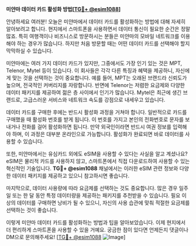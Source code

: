 **미얀마 데이터 카드 활성화 방법[[TG💪+ @esim1088](https://t.me/s/esim1088)]**

안녕하세요 여러분! 오늘은 미얀마에서 데이터 카드를 활성화하는 방법에 대해 자세히 알아보려고 합니다. 현지에서 스마트폰을 사용하면서 데이터 통신이 필요한 순간은 정말 많죠. 특히 여행객이나 비즈니스로 방문하시는 분들은 미얀마의 모바일 네트워크를 이용해야 하는 경우가 많습니다. 하지만 처음 방문할 때는 어떤 데이터 카드를 선택해야 할지 막막하실 수 있습니다.

미얀마에는 여러 가지 데이터 카드가 있지만, 그중에서도 가장 인기 있는 것은 MPT, Telenor, Mytel 등이 있습니다. 이 회사들은 각각 다른 특징과 혜택을 제공하니, 자신에게 맞는 것을 선택하는 것이 중요합니다. 예를 들어, MPT는 오래된 브랜드라 신뢰도가 높으며, 전국적인 커버리지를 자랑합니다. 반면에 Telenor는 저렴한 요금제와 다양한 데이터 패키지를 제공하여 젊은 층 사이에서 인기가 많습니다. Mytel은 최근에 생긴 브랜드로, 고급스러운 서비스와 네트워크 속도를 강점으로 내세우고 있습니다.

데이터 카드를 구매한 후에는 반드시 활성화 과정을 거쳐야 합니다. 일반적으로 카드를 구매했을 때 활성화 번호를 받게 됩니다. 이 번호를 가지고 본인의 전화번호로 문자를 보내거나 전화를 걸어 활성화하면 됩니다. 만약 외국인이라면 반드시 여권 정보를 입력해야 하며, 이 과정은 대부분 온라인으로 가능합니다. 활성화가 완료되면 바로 데이터를 사용할 수 있습니다.

또한, 미얀마에서는 유심카드 외에도 eSIM을 사용할 수 있다는 사실을 알고 계셨나요? eSIM은 물리적 카드를 사용하지 않고, 스마트폰에서 직접 다운로드하여 사용할 수 있는 혁신적인 기술입니다. **TG💪+ @esim1088** 채널에서는 이러한 eSIM 관련 정보와 다양한 데이터 패키지를 제공하고 있으니 참고하시면 좋습니다.

마지막으로, 데이터 사용량에 따라 요금제를 선택하는 것도 중요합니다. 많은 경우 일주일 또는 한 달 동안 특정 데이터량을 제공하는 패키지를 추천받을 수 있습니다. 필요 이상의 데이터를 구매하면 낭비가 될 수 있으니, 자신의 사용 습관에 맞춰 적절한 요금제를 선택하는 것이 좋습니다.

이렇게 미얀마 데이터 카드를 활성화하는 방법과 팁을 알아보았습니다. 이제 현지에서 더 편리하게 스마트폰을 사용할 수 있을 거예요. 궁금한 점이 있다면 언제든지 댓글이나 DM으로 문의해주세요! [[TG💪+ @esim1088](https://t.me/s/esim1088) ![Image](https://i.postimg.cc/Y0z9fWf4/image.png)]